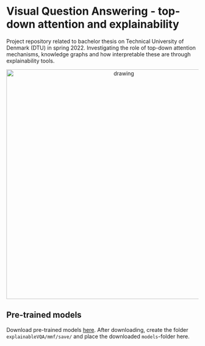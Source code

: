 # Visual Question Answering - top-down attention and explainability

Project repository related to bachelor thesis on Technical University of Denmark (DTU) in spring 2022. Investigating the role of top-down attention mechanisms, knowledge graphs and how interpretable these are through explainability tools.

<p align="center">
  <img src="https://github.com/albertkjoller/explainableVQA/blob/main/imgs/baseline.png" alt="drawing" width="600"/>
</p>

## Pre-trained models

Download pre-trained models [here](https://drive.google.com/drive/folders/17o9YjWwAQ0rtvYC5QKM6TI_0yHcu6iSY?usp=sharing).
After downloading, create the folder `explainableVQA/mmf/save/` and place the downloaded `models`-folder here.